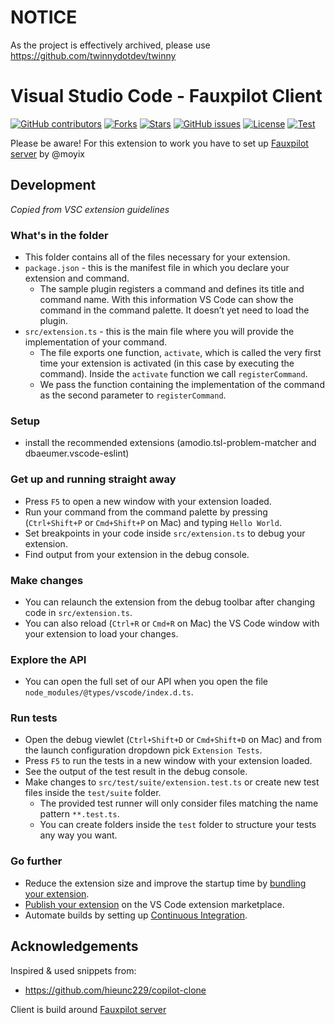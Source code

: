 # NOTICE

As the project is effectively archived, please use https://github.com/twinnydotdev/twinny

# Visual Studio Code - Fauxpilot Client

[![GitHub contributors](https://img.shields.io/github/contributors/venthe/vscode-fauxpilot)](https://github.com/Venthe/vscode-fauxpilot/graphs/contributors)
[![Forks](https://img.shields.io/github/forks/Venthe/vscode-fauxpilot?style=social)](https://github.com/Venthe/vscode-fauxpilot/forks)
[![Stars](https://img.shields.io/github/stars/venthe/vscode-fauxpilot?style=social)](https://github.com/Venthe/vscode-fauxpilot/stargazers)
[![GitHub issues](https://img.shields.io/github/issues/venthe/vscode-fauxpilot)](https://github.com/Venthe/vscode-fauxpilot/issues)
[![License](https://img.shields.io/github/license/venthe/vscode-fauxpilot)](https://github.com/Venthe/vscode-fauxpilot/blob/main/LICENSE.md)
[![Test](https://github.com/Venthe/vscode-fauxpilot/actions/workflows/test.yml/badge.svg)](https://github.com/Venthe/vscode-fauxpilot/actions/workflows/test.yml)

Please be aware! For this extension to work you have to set up [Fauxpilot server](https://github.com/moyix/fauxpilot) by @moyix

## Development

*Copied from VSC extension guidelines*

### What's in the folder

* This folder contains all of the files necessary for your extension.
* `package.json` - this is the manifest file in which you declare your extension and command.
  * The sample plugin registers a command and defines its title and command name. With this information VS Code can show the command in the command palette. It doesn’t yet need to load the plugin.
* `src/extension.ts` - this is the main file where you will provide the implementation of your command.
  * The file exports one function, `activate`, which is called the very first time your extension is activated (in this case by executing the command). Inside the `activate` function we call `registerCommand`.
  * We pass the function containing the implementation of the command as the second parameter to `registerCommand`.

### Setup

* install the recommended extensions (amodio.tsl-problem-matcher and dbaeumer.vscode-eslint)

### Get up and running straight away

* Press `F5` to open a new window with your extension loaded.
* Run your command from the command palette by pressing (`Ctrl+Shift+P` or `Cmd+Shift+P` on Mac) and typing `Hello World`.
* Set breakpoints in your code inside `src/extension.ts` to debug your extension.
* Find output from your extension in the debug console.

### Make changes

* You can relaunch the extension from the debug toolbar after changing code in `src/extension.ts`.
* You can also reload (`Ctrl+R` or `Cmd+R` on Mac) the VS Code window with your extension to load your changes.

### Explore the API

* You can open the full set of our API when you open the file `node_modules/@types/vscode/index.d.ts`.

### Run tests

* Open the debug viewlet (`Ctrl+Shift+D` or `Cmd+Shift+D` on Mac) and from the launch configuration dropdown pick `Extension Tests`.
* Press `F5` to run the tests in a new window with your extension loaded.
* See the output of the test result in the debug console.
* Make changes to `src/test/suite/extension.test.ts` or create new test files inside the `test/suite` folder.
  * The provided test runner will only consider files matching the name pattern `**.test.ts`.
  * You can create folders inside the `test` folder to structure your tests any way you want.

### Go further

* Reduce the extension size and improve the startup time by [bundling your extension](https://code.visualstudio.com/api/working-with-extensions/bundling-extension).
* [Publish your extension](https://code.visualstudio.com/api/working-with-extensions/publishing-extension) on the VS Code extension marketplace.
* Automate builds by setting up [Continuous Integration](https://code.visualstudio.com/api/working-with-extensions/continuous-integration).

## Acknowledgements

Inspired & used snippets from:

* https://github.com/hieunc229/copilot-clone


Client is build around [Fauxpilot server](https://github.com/moyix/fauxpilot)
